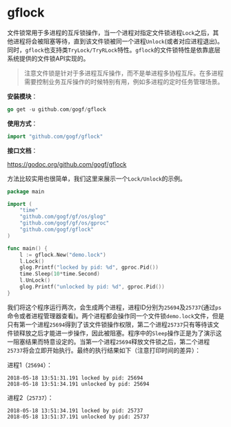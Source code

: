 # gflock

文件锁常用于多进程的互斥锁操作，当一个进程对指定文件锁进程`Lock`之后，其他进程将会被阻塞等待，直到该文件锁被同一个进程`Unlock`(或者对应进程退出)。同时，`gflock`也支持类`TryLock/TryRLock`特性。`gflock`的文件锁特性是依靠底层系统提供的文件锁API实现的。

> 注意文件锁是针对于多进程互斥操作，而不是单进程多协程互斥。在多进程需要控制业务互斥操作的时候特别有用，例如多进程的定时任务管理场景。

**安装模块**：
```go
go get -u github.com/gogf/gflock
```

**使用方式**：
```go
import "github.com/gogf/gflock"
```

**接口文档**：

https://godoc.org/github.com/gogf/gflock


方法比较实用也很简单，我们这里来展示一个`Lock/Unlock`的示例。

```go
package main

import (
    "time"
    "github.com/gogf/gf/os/glog"
    "github.com/gogf/gf/os/gproc"
    "github.com/gogf/gflock"
)

func main() {
    l := gflock.New("demo.lock")
    l.Lock()
    glog.Printf("locked by pid: %d", gproc.Pid())
    time.Sleep(10*time.Second)
    l.UnLock()
    glog.Printf("unlocked by pid: %d", gproc.Pid())
}
```
我们将这个程序运行两次，会生成两个进程，进程ID分别为`25694`及`25737`(通过`ps`命令或者进程管理器查看)。两个进程都会操作同一个文件锁`demo.lock`文件，但是只有第一个进程`25694`得到了该文件锁操作权限，第二个进程`25737`只有等待该文件锁释放之后才能进一步操作，因此被阻塞。程序中的`Sleep`操作正是为了演示这一阻塞结果而特意设定的。当第一个进程`25694`释放文件锁之后，第二个进程`25737`将会立即开始执行。最终的执行结果如下（注意打印时间的差异）：

进程1（`25694`）：
```shell
2018-05-18 13:51:31.191 locked by pid: 25694
2018-05-18 13:51:34.191 unlocked by pid: 25694
```

进程2（`25737`）：
```shell
2018-05-18 13:51:34.191 locked by pid: 25737
2018-05-18 13:51:37.191 unlocked by pid: 25737
```